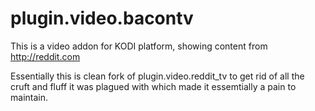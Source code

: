 plugin.video.bacontv
====================

This is a video addon for KODI platform, showing content from http://reddit.com

Essentially this is clean fork of plugin.video.reddit_tv to get rid of all the
cruft and fluff it was plagued with which made it essemtially a pain to
maintain.


